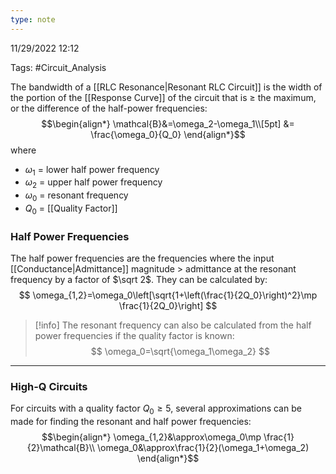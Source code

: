 ```yaml
---
type: note
---
```

11/29/2022 12:12

Tags: #Circuit_Analysis 

The bandwidth of a [[RLC Resonance|Resonant RLC Circuit]] is the width of the portion of the [[Response Curve]] of the circuit that is $\ge$ the maximum, or the difference of the half-power frequencies:
$$\begin{align*}
\mathcal{B}&=\omega_2-\omega_1\\[5pt]
&= \frac{\omega_0}{Q_0}
\end{align*}$$
where
- $\omega_1$ = lower half power frequency
- $\omega_2$ = upper half power frequency
- $\omega_0$ = resonant frequency
- $Q_0$ = [[Quality Factor]]


### Half Power Frequencies
The half power frequencies are the frequencies where the input [[Conductance|Admittance]] magnitude > admittance at the resonant frequency by a factor of $\sqrt 2$. They can be calculated by:
$$
\omega_{1,2}=\omega_0\left[\sqrt{1+\left(\frac{1}{2Q_0}\right)^2}\mp \frac{1}{2Q_0}\right]
$$

>[!info]
>The resonant frequency can also be calculated from the half power frequencies if the quality factor is known:
>$$
\omega_0=\sqrt{\omega_1\omega_2}
$$

---

### High-Q Circuits
For circuits with a quality factor $Q_0\ge5$, several approximations can be made for finding the resonant and half power frequencies:
$$\begin{align*}
\omega_{1,2}&\approx\omega_0\mp \frac{1}{2}\mathcal{B}\\
\omega_0&\approx\frac{1}{2}(\omega_1+\omega_2)
\end{align*}$$